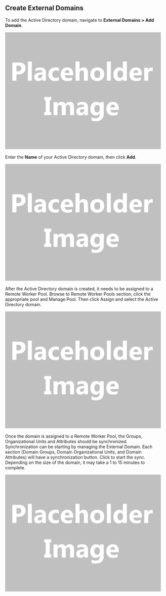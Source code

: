 ﻿[title]: # (Create External Domains)
[tags]: # (,)
[priority]: # (1710)
## Create External Domains

To add the Active Directory domain, navigate to **External Domains \> Add Domain**.

![](images/placeholder.gif)

Enter the **Name** of your Active Directory domain, then click **Add**.

![](images/placeholder.gif)

After the Active Directory domain is created, it needs to be assigned to a Remote Worker Pool. Browse to Remote Worker Pools section, click the appropriate pool and Manage Pool. Then click Assign and select the Active Directory domain.

![](images/placeholder.gif)

Once the domain is assigned to a Remote Worker Pool, the Groups, Organizational Units and Attributes should be synchronized. Synchronization can be starting by managing the External Domain. Each section (Domain Groups, Domain Organizational Units, and Domain Attributes) will have a synchronization button. Click to start the sync. Depending on the size of the domain, it may take a 1 to 15 minutes to complete.

![](images/placeholder.gif)
